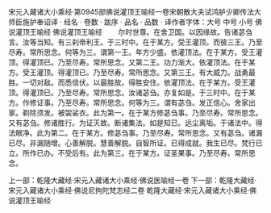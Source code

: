 宋元入藏诸大小乘经·第0945部佛说灌顶王喻经一卷宋朝散大夫试鸿胪少卿传法大师臣施护奉诏译
· 经名 · 卷数 · 跋序
· 品名 · 品数 · 译作者字体：大号 中号 小号
佛说灌顶王喻经
佛说灌顶王喻经
　　尔时世尊。在舍卫国。以因缘故。告诸苾刍言。汝等当知。有三刹帝利王。于三时中。在于某方。受王灌顶。而彼三王。乃至尽寿。常所思念。何等为三。谓第一王。年方少盛。依灌顶法。在于某方。受王灌顶。得灌顶已。乃至尽寿。常所思念。又第二王。功力渐大。依灌顶法。在于某方。受王灌顶。得灌顶已。乃至尽寿。常所思念。又第三王。有大威力。战勇最胜。一切对敌。而悉信伏。以最胜故。得胜安住。依灌顶法。在于某方。受王灌顶。得灌顶已。乃至尽寿。常所思念。汝诸苾刍。亦复如是。于三时中。在于某方。作修证事。乃至尽寿。常所思念。何等为三。谓有苾刍。发正信心。舍家出家。剃除须发。被袈裟衣。此为第一。在于某方修苾刍事。乃至尽寿。常所思念。又有苾刍。修诸胜行。为证灭故。断诸集法。如是知已。远尘离垢。于诸法中。得法眼净。此为第二。在于某方。修苾刍事。乃至尽寿。常所思念。又有苾刍。诸漏已尽。非漏随增。心善解脱。慧善解脱。自智所证。已得成就。我生已尽。梵行已立。所作已办。不受后有。此为第三。在于某方。证圣果事。乃至尽寿。常所思念。

上一部：乾隆大藏经·宋元入藏诸大小乘经·佛说医喻经一卷
下一部：乾隆大藏经·宋元入藏诸大小乘经·佛说尼拘陀梵志经二卷
乾隆大藏经·宋元入藏诸大小乘经·佛说灌顶王喻经